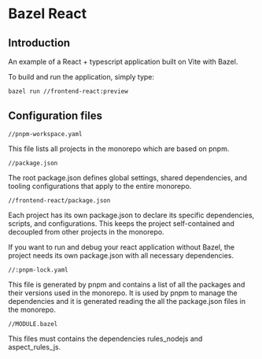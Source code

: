 # Bazel React

## Introduction

An example of a React + typescript application built on Vite with Bazel.

To build and run the application, simply type:

```bash
bazel run //frontend-react:preview
```

## Configuration files

`//pnpm-workspace.yaml`

This file lists all projects in the monorepo which are based on pnpm.

`//package.json`

The root package.json defines global settings, shared dependencies, and tooling configurations that apply to the entire monorepo.

`//frontend-react/package.json`

Each project has its own package.json to declare its specific dependencies, scripts, and configurations. This keeps the project self-contained and decoupled from other projects in the monorepo.

If you want to run and debug your react application without Bazel, the project needs its own package.json with all necessary dependencies.

`//:pnpm-lock.yaml`

This file is generated by pnpm and contains a list of all the packages and their versions used in the monorepo. It is used by pnpm to manage the dependencies and it is generated reading the all the package.json files in the monorepo.

`//MODULE.bazel`

This files must contains the dependencies rules_nodejs and aspect_rules_js.
